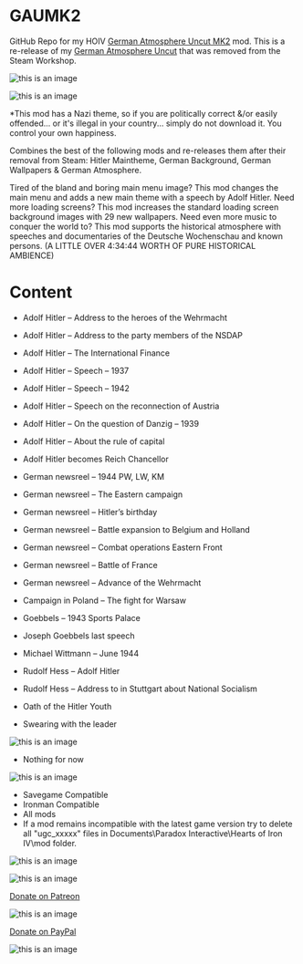 # GAUMK2
GitHub Repo for my HOIV [German Atmosphere Uncut MK2](https://steamcommunity.com/sharedfiles/filedetails/?id=2919668293) mod. This is a re-release of my [German Atmosphere Uncut](https://steamcommunity.com/sharedfiles/filedetails/?id=2778072691) that was removed from the Steam Workshop.

![this is an image](https://i.imgur.com/V3Z5O15.png)

![this is an image](https://i.imgur.com/fVVaDCS.gif)

*This mod has a Nazi theme, so if you are politically correct &/or easily offended... or it's illegal in your country... simply do not download it. You control your own happiness.

Combines the best of the following mods and re-releases them after their removal from Steam: Hitler Maintheme, German Background, German Wallpapers & German Atmosphere.

Tired of the bland and boring main menu image? This mod changes the main menu and adds a new main theme with a speech by Adolf Hitler.
Need more loading screens? This mod increases the standard loading screen background images with 29 new wallpapers.
Need even more music to conquer the world to? This mod supports the historical atmosphere with speeches and documentaries of the Deutsche Wochenschau and known persons. (A LITTLE OVER 4:34:44 WORTH OF PURE HISTORICAL AMBIENCE)

# Content
- Adolf Hitler – Address to the heroes of the Wehrmacht

- Adolf Hitler – Address to the party members of the NSDAP

- Adolf Hitler – The International Finance

- Adolf Hitler – Speech – 1937

- Adolf Hitler – Speech – 1942

- Adolf Hitler – Speech on the reconnection of Austria

- Adolf Hitler – On the question of Danzig – 1939

- Adolf Hitler – About the rule of capital

- Adolf Hitler becomes Reich Chancellor

- German newsreel – 1944 PW, LW, KM

- German newsreel – The Eastern campaign

- German newsreel – Hitler’s birthday

- German newsreel – Battle expansion to Belgium and Holland

- German newsreel – Combat operations Eastern Front

- German newsreel – Battle of France

- German newsreel – Advance of the Wehrmacht

- Campaign in Poland – The fight for Warsaw

- Goebbels – 1943 Sports Palace

- Joseph Goebbels last speech

- Michael Wittmann – June 1944

- Rudolf Hess – Adolf Hitler

- Rudolf Hess – Address to in Stuttgart about National Socialism

- Oath of the Hitler Youth

- Swearing with the leader

![this is an image](https://i.imgur.com/kmsMpJE.png)
- Nothing for now

![this is an image](https://i.imgur.com/DlOTDMv.png)
- Savegame Compatible
- Ironman Compatible
- All mods
- If a mod remains incompatible with the latest game version try to delete all "ugc_xxxxx" files in Documents\Paradox Interactive\Hearts of Iron IV\mod folder.

![this is an image](https://i.imgur.com/i1Ym6CQ.png)

![this is an image](https://i.imgur.com/OAZ4eG1.png)

[Donate on Patreon](https://www.patreon.com/eaglescout93)

![this is an image](https://i.imgur.com/vAfbe4X.gif)

[Donate on PayPal](https://www.paypal.me/mhamilton93)

![this is an image](https://i.imgur.com/qUlyQsE.png)
